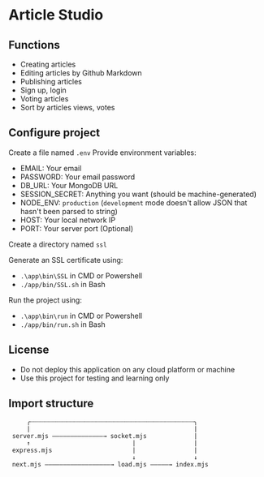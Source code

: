 # Article Studio

## Functions
- Creating articles
- Editing articles by Github Markdown
- Publishing articles
- Sign up, login
- Voting articles
- Sort by articles views, votes

## Configure project
Create a file named `.env`
Provide environment variables:
- EMAIL: Your email
- PASSWORD: Your email password
- DB_URL: Your MongoDB URL
- SESSION_SECRET: Anything you want (should be machine-generated)
- NODE_ENV: `production` (`development` mode doesn't allow JSON that hasn't been parsed to string)
- HOST: Your local network IP
- PORT: Your server port (Optional)

Create a directory named `ssl`

Generate an SSL certificate using:
- `.\app\bin\SSL` in CMD or Powershell
- `./app/bin/SSL.sh` in Bash

Run the project using:
- `.\app\bin\run` in CMD or Powershell
- `./app/bin/run.sh` in Bash

## License
- Do not deploy this application on any cloud platform or machine
- Use this project for testing and learning only

## Import structure
```
     ╭┈┈┈┈┈┈┈┈┈┈┈┈┈┈┈┈┈┈┈┈┈┈┈┈┈┈┈┈┈┈┈┈┈┈┈┈┈┈┈┈┈┈┈┈┈╮
     |                                             |
 server.mjs ——————————————→ socket.mjs             |
     ↑                            |                |
 express.mjs                      |                |
                                  ↓                ↓
 next.mjs ——————————————————→ load.mjs —————→ index.mjs
```
